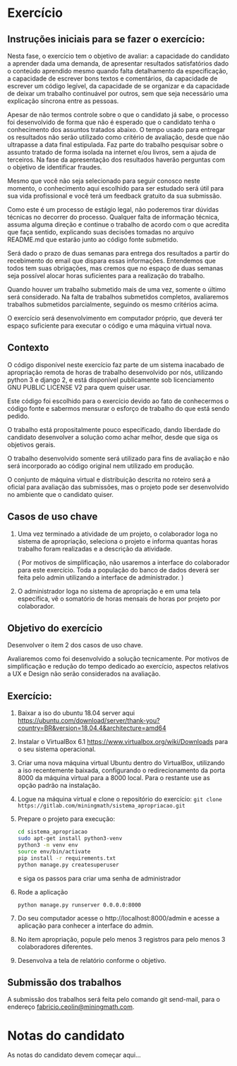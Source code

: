 # Exercício

## Instruções iniciais para se fazer o exercício:

Nesta fase, o exercício tem o objetivo de avaliar: a capacidade do candidato a aprender dada uma demanda, de apresentar resultados satisfatórios dado o conteúdo aprendido mesmo quando falta detalhamento da especificação, a capacidade de escrever bons textos e comentários, da capacidade de escrever um código legível, da capacidade de se organizar e da capacidade de deixar um trabalho continuável por outros, sem que seja necessário uma explicação síncrona entre as pessoas.

Apesar de não termos controle sobre o que o candidato já sabe, o processo foi desenvolvido de forma que não é esperado que o candidato tenha o conhecimento dos assuntos tratados abaixo. O tempo usado para entregar os resultados não serão utilizado como critério de avaliação, desde que não ultrapasse a data final estipulada. Faz parte do trabalho pesquisar sobre o assunto tratado de forma isolada na internet e/ou livros, sem a ajuda de terceiros. Na fase da apresentação dos resultados haverão perguntas com o objetivo de identificar fraudes.

Mesmo que você não seja selecionado para seguir conosco neste momento, o conhecimento aqui escolhido para ser estudado será útil para sua vida profissional e você terá um feedback gratuito da sua submissão. 

Como este é um processo de estágio legal, não poderemos tirar dúvidas técnicas no decorrer do processo. Qualquer falta de informação técnica, assuma alguma direção e continue o trabalho de acordo com o que acredita que faça sentido, explicando suas decisões tomadas no arquivo README.md que estarão junto ao código fonte submetido.

Será dado o prazo de duas semanas para entrega dos resultados a partir do recebimento do email que dispara essas informações. Entendemos que todos tem suas obrigações, mas cremos que no espaço de duas semanas seja possível alocar horas suficientes para a realização do trabalho. 

Quando houver um trabalho submetido mais de uma vez, somente o último será considerado. Na falta de trabalhos submetidos completos, avaliaremos trabalhos submetidos parcialmente, seguindo os mesmo critérios acima. 

O exercício será desenvolvimento em computador próprio, que deverá ter espaço suficiente para executar o código e uma máquina virtual nova.

## Contexto 

O código disponível neste exercício faz parte de um sistema inacabado de apropriação remota de horas de trabalho desenvolvido por nós, utilizando python 3 e django 2, e está disponível publicamente sob licenciamento GNU PUBLIC LICENSE V2 para quem quiser usar.

Este código foi escolhido para o exercício devido ao fato de conhecermos o código fonte e sabermos mensurar o esforço de trabalho do que está sendo pedido. 

O trabalho está propositalmente pouco especificado, dando liberdade do candidato desenvolver a solução como achar melhor, desde que siga os objetivos gerais.

O trabalho desenvolvido somente será utilizado para fins de avaliação e não será incorporado ao código original nem utilizado em produção.



O conjunto de máquina virtual e distribuição descrita no roteiro será a oficial para avaliação das submissões, mas o projeto pode ser desenvolvido no ambiente que o candidato quiser.

## Casos de uso chave

1. Uma vez terminado a atividade de um projeto, o colaborador loga no sistema de apropriação, seleciona o projeto e informa quantas horas trabalho foram realizadas e a descrição da atividade.

   ( Por motivos de simplificação, não usaremos a interface do colaborador para este exercício. Toda a população do banco de dados deverá ser feita pelo admin utilizando a interface de administrador. )

2. O administrador loga no sistema de apropriação e em uma tela específica, vê o somatório de horas mensais de horas por projeto por colaborador.

## Objetivo do exercício

Desenvolver o item 2 dos casos de uso chave.

Avaliaremos como foi desenvolvido a solução tecnicamente. Por motivos de simplificação e redução do tempo dedicado ao exercício, aspectos relativos a UX e Design não serão considerados na avaliação.

## Exercício:



1. Baixar a iso do ubuntu 18.04 server aqui https://ubuntu.com/download/server/thank-you?country=BR&version=18.04.4&architecture=amd64

2. Instalar o VirtualBox 6.1  https://www.virtualbox.org/wiki/Downloads para o seu sistema operacional.

3. Criar uma nova máquina virtual Ubuntu dentro do VirtualBox, utilizando a iso recentemente baixada, configurando o redirecionamento da porta 8000 da máquina virtual para a 8000 local. Para o restante use as opção padrão na instalação.

4. Logue na máquina virtual e clone o repositório do exercício:
   `git clone https://gitlab.com/miningmath/sistema_apropriacao.git`

5. Prepare o projeto para execução:

   ```bash
   cd sistema_apropriacao
   sudo apt-get install python3-venv
   python3 -m venv env
   source env/bin/activate
   pip install -r requirements.txt
   python manage.py createsuperuser
   ```

   e siga os passos para criar uma senha de administrador

6. Rode a aplicação

   `python manage.py runserver 0.0.0.0:8000`

7. Do seu computador acesse o http://localhost:8000/admin e acesse a aplicação para conhecer a interface do admin.

8. No item apropriação, popule pelo menos 3 registros para pelo menos 3 colaboradores diferentes.

9. Desenvolva a tela de relatório conforme o objetivo.

## Submissão dos trabalhos

A submissão dos trabalhos será feita pelo comando git send-mail, para o endereço fabricio.ceolin@miningmath.com. 



# Notas do candidato

As notas do candidato devem começar aqui...